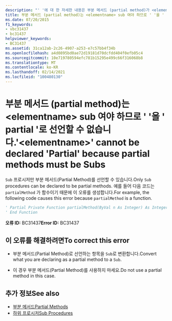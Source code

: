 ```yaml
---
description: "' '에 대 한 자세한 내용은 부분 메서드 (partial method)가 <elementname> sub 여야 하므로 ' '를 ' Partial '로 선언할 수 없습니다."
title: 부분 메서드 (partial method)는 <elementname> sub 여야 하므로 ' '을 ' partial '로 선언할 수 없습니다.
ms.date: 07/20/2015
f1_keywords:
- vbc31437
- bc31437
helpviewer_keywords:
- BC31437
ms.assetid: 31ca12ab-2c26-4907-a253-e7c57bb4f34b
ms.openlocfilehash: a4d0895bd0ae72d19181d70dcfdd404f0efb05c4
ms.sourcegitcommit: 10e719780594efc781b15295e499c66f316068b8
ms.translationtype: MT
ms.contentlocale: ko-KR
ms.lasthandoff: 02/14/2021
ms.locfileid: "100480130"
---
```

# <a name="elementname-cannot-be-declared-partial-because-partial-methods-must-be-subs"></a><span data-ttu-id="f3a0b-103">부분 메서드 (partial method)는 \<elementname> sub 여야 하므로 ' '을 ' partial '로 선언할 수 없습니다.</span><span class="sxs-lookup"><span data-stu-id="f3a0b-103">'\<elementname>' cannot be declared 'Partial' because partial methods must be Subs</span></span>

<span data-ttu-id="f3a0b-104">`Sub` 프로시저만 부분 메서드(Partial Method)를 선언할 수 있습니다.</span><span class="sxs-lookup"><span data-stu-id="f3a0b-104">Only `Sub` procedures can be declared to be partial methods.</span></span> <span data-ttu-id="f3a0b-105">예를 들어 다음 코드는 `partialMethod` 가 함수이기 때문에 이 오류를 생성합니다.</span><span class="sxs-lookup"><span data-stu-id="f3a0b-105">For example, the following code causes this error because `partialMethod` is a function.</span></span>  
  
```vb  
' Partial Private Function partialMethod(ByVal n As Integer) As Integer  
' End Function  
```  
  
 <span data-ttu-id="f3a0b-106">**오류 ID:** BC31437</span><span class="sxs-lookup"><span data-stu-id="f3a0b-106">**Error ID:** BC31437</span></span>  
  
## <a name="to-correct-this-error"></a><span data-ttu-id="f3a0b-107">이 오류를 해결하려면</span><span class="sxs-lookup"><span data-stu-id="f3a0b-107">To correct this error</span></span>  
  
- <span data-ttu-id="f3a0b-108">부분 메서드(Partial Method)로 선언하는 항목을 `Sub`로 변환합니다.</span><span class="sxs-lookup"><span data-stu-id="f3a0b-108">Convert what you are declaring as a partial method to a `Sub`.</span></span>  
  
- <span data-ttu-id="f3a0b-109">이 경우 부분 메서드(Partial Method)를 사용하지 마세요.</span><span class="sxs-lookup"><span data-stu-id="f3a0b-109">Do not use a partial method in this case.</span></span>  
  
## <a name="see-also"></a><span data-ttu-id="f3a0b-110">추가 정보</span><span class="sxs-lookup"><span data-stu-id="f3a0b-110">See also</span></span>

- [<span data-ttu-id="f3a0b-111">부분 메서드</span><span class="sxs-lookup"><span data-stu-id="f3a0b-111">Partial Methods</span></span>](../programming-guide/language-features/procedures/partial-methods.md)
- [<span data-ttu-id="f3a0b-112">하위 프로시저</span><span class="sxs-lookup"><span data-stu-id="f3a0b-112">Sub Procedures</span></span>](../programming-guide/language-features/procedures/sub-procedures.md)
